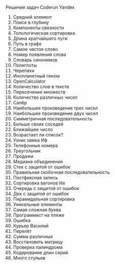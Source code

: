 Решения задач Coderun Yandex
1. Средний элемент
7. Поиск в глубину
8. Компоненты связности
10. Топологическая сортировка
12. Длина кратчайшего пути
13. Путь в графе
50. Самое частое слово
51. Номер появления слова
52. Словарь синонимов
54. Полиглоты
56. Черепахи
57. Инопланетный геном
58. OpenCalculator
59. Количество слов в тексте
61. Пересечение множеств
62. Количество различных чисел
64. Сапёр
65. Наибольшее произведение трех чисел
66. Наибольшее произведение двух чисел
67. Симметричная последовательность
69. Больше своих соседей
70. Ближайшее число
72. Возрастает ли список?
74. Узник замка Иф
80. Телефонные номера
81. Треугольник
85. Продажи
108. Медиана объединения
140. Стек с защитой от ошибок
141. Правильная скобочная последовательность
142. Постфиксная запись
143. Сортировка вагонов lite
145. Очередь с защитой от ошибок
147. Дек с защитой от ошибок
149. Пирамидальная сортировка
155. Уникальные элементы
180. Самая сложная буква
187. Программист на пляже
204. Ошибка
273. Курьер Василий
284. Перелёт
294. Сумма различных
302. Восстановить матрицу
304. Проверка палиндрома
310. Кодирование длин серий
324. Много стульев
